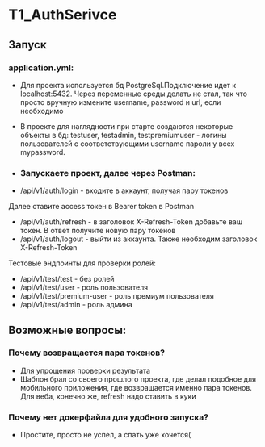 # T1_AuthSerivce

## Запуск

### application.yml:
- Для проекта используется бд PostgreSql.Подключение идет к localhost:5432. Через переменные среды делать не стал, так что просто вручную измените username, password и url, если необходимо

- В проекте для наглядности при старте создаются некоторые объекты в бд:
  testuser, testadmin, testpremiumuser - логины пользователей с соответствующими username
  пароли у всех mypassword.

- ### Запускаете проект, далее через Postman:
- /api/v1/auth/login - входите в аккаунт, получая пару токенов

Далее ставите access токен в Bearer token в Postman
- /api/v1/auth/refresh - в заголовок X-Refresh-Token добавьте ваш токен. В ответ получите новую пару токенов
- /api/v1/auth/logout - выйти из аккаунта. Также необходим заголовок X-Refresh-Token

Тестовые эндпоинты для проверки ролей:
- /api/v1/test/test - без ролей
- /api/v1/test/user - роль пользователя
- /api/v1/test/premium-user - роль премиум пользователя
- /api/v1/test/admin - роль админа

## Возможные вопросы:
### Почему возвращается пара токенов?
- Для упрощения проверки результата
- Шаблон брал со своего прошлого проекта, где делал подобное для мобильного приложения, где возвращается именно пара токенов. Для веба, конечно же, refresh надо ставить в куки

### Почему нет докерфайла для удобного запуска? 
- Простите, просто не успел, а спать уже хочется(
